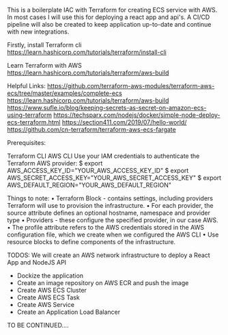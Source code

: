 
This is a boilerplate IAC with Terraform for creating ECS service with AWS. In most cases I will use this for deploying a react app and api's. 
A CI/CD pipeline will also be created to keep application up-to-date and continue with new integrations.

Firstly, install Terraform cli https://learn.hashicorp.com/tutorials/terraform/install-cli

Learn Terraform with AWS
https://learn.hashicorp.com/tutorials/terraform/aws-build


Helpful Links: 
https://github.com/terraform-aws-modules/terraform-aws-ecs/tree/master/examples/complete-ecs 
https://learn.hashicorp.com/tutorials/terraform/aws-build 
https://www.sufle.io/blog/keeping-secrets-as-secret-on-amazon-ecs-using-terraform 
https://techsparx.com/nodejs/docker/simple-node-deploy-ecs-terraform.html 
https://section411.com/2019/07/hello-world/ 
https://github.com/cn-terraform/terraform-aws-ecs-fargate

Prerequisites:

Terraform CLI
AWS CLI
Use your IAM credentials to authenticate the Terraform AWS provider: 
$ export AWS_ACCESS_KEY_ID="YOUR_AWS_ACCESS_KEY_ID" 
$ export AWS_SECRET_ACCESS_KEY="YOUR_AWS_SECRET_ACCESS_KEY" 
$ export AWS_DEFAULT_REGION="YOUR_AWS_DEFAULT_REGION"

Things to note: 
• Terraform Block - contains settings, including providers Terraform will use to provision the infrastructure. 
• For each provider, the source attribute defines an optional hostname, namespace and provider type 
• Providers - these configure the specified provider, in our case AWS. 
• The profile attribute refers to the AWS credentials stored in the AWS configuration file, which we create when we configured the AWS CLI 
• Use resource blocks to define components of the infrastructure.

TODOS: We will create an AWS network infrastructure to deploy a React App and NodeJS API 
- Dockize the application 
- Create an image repository on AWS ECR and push the image 
- Create AWS ECS Cluster 
- Create AWS ECS Task 
- Create AWS Service 
- Create an Application Load Balancer

TO BE CONTINUED....
